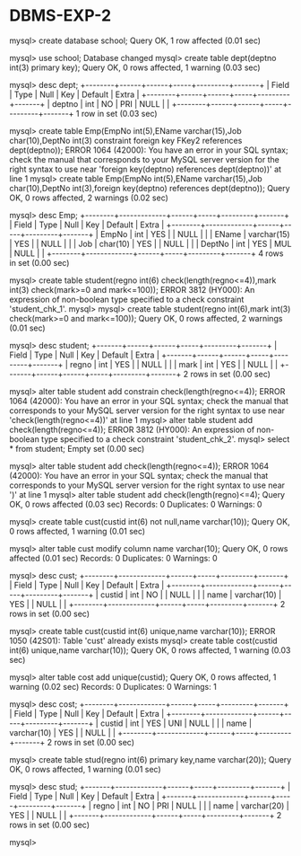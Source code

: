# DBMS-EXP-2
mysql> create database school;
Query OK, 1 row affected (0.01 sec)

mysql> use school;
Database changed
mysql> create table dept(deptno int(3) primary key);
Query OK, 0 rows affected, 1 warning (0.03 sec)

mysql> desc dept;
+--------+------+------+-----+---------+-------+
| Field  | Type | Null | Key | Default | Extra |
+--------+------+------+-----+---------+-------+
| deptno | int  | NO   | PRI | NULL    |       |
+--------+------+------+-----+---------+-------+
1 row in set (0.03 sec)

mysql>  create table Emp(EmpNo int(5),EName varchar(15),Job char(10),DeptNo int(3) constraint foreign key FKey2 references dept(deptno));
ERROR 1064 (42000): You have an error in your SQL syntax; check the manual that corresponds to your MySQL server version for the right syntax to use near 'foreign key(deptno) references dept(deptno))' at line 1
mysql>  create table Emp(EmpNo int(5),EName varchar(15),Job char(10),DeptNo int(3),foreign key(deptno) references dept(deptno));
Query OK, 0 rows affected, 2 warnings (0.02 sec)

mysql> desc Emp;
+--------+-------------+------+-----+---------+-------+
| Field  | Type        | Null | Key | Default | Extra |
+--------+-------------+------+-----+---------+-------+
| EmpNo  | int         | YES  |     | NULL    |       |
| EName  | varchar(15) | YES  |     | NULL    |       |
| Job    | char(10)    | YES  |     | NULL    |       |
| DeptNo | int         | YES  | MUL | NULL    |       |
+--------+-------------+------+-----+---------+-------+
4 rows in set (0.00 sec)

mysql> create table student(regno int(6) check(length(regno<=4)),mark int(3) check(mark>=0 and mark<=100));
ERROR 3812 (HY000): An expression of non-boolean type specified to a check constraint 'student_chk_1'.
mysql>
mysql> create table student(regno int(6),mark int(3) check(mark>=0 and mark<=100));
Query OK, 0 rows affected, 2 warnings (0.01 sec)

mysql> desc student;
+-------+------+------+-----+---------+-------+
| Field | Type | Null | Key | Default | Extra |
+-------+------+------+-----+---------+-------+
| regno | int  | YES  |     | NULL    |       |
| mark  | int  | YES  |     | NULL    |       |
+-------+------+------+-----+---------+-------+
2 rows in set (0.00 sec)

mysql> alter table student add constrain check(length(regno<=4));
ERROR 1064 (42000): You have an error in your SQL syntax; check the manual that corresponds to your MySQL server version for the right syntax to use near 'check(length(regno<=4))' at line 1
mysql> alter table student add check(length(regno<=4));
ERROR 3812 (HY000): An expression of non-boolean type specified to a check constraint 'student_chk_2'.
mysql> select * from student;
Empty set (0.00 sec)

mysql> alter table student add check(length(regno<=4));
ERROR 1064 (42000): You have an error in your SQL syntax; check the manual that corresponds to your MySQL server version for the right syntax to use near ')' at line 1
mysql> alter table student add check(length(regno)<=4);
Query OK, 0 rows affected (0.03 sec)
Records: 0  Duplicates: 0  Warnings: 0

mysql> create table cust(custid int(6) not null,name varchar(10));
Query OK, 0 rows affected, 1 warning (0.01 sec)

mysql> alter table cust modify column name varchar(10);
Query OK, 0 rows affected (0.01 sec)
Records: 0  Duplicates: 0  Warnings: 0

mysql> desc cust;
+--------+-------------+------+-----+---------+-------+
| Field  | Type        | Null | Key | Default | Extra |
+--------+-------------+------+-----+---------+-------+
| custid | int         | NO   |     | NULL    |       |
| name   | varchar(10) | YES  |     | NULL    |       |
+--------+-------------+------+-----+---------+-------+
2 rows in set (0.00 sec)

mysql> create table cust(custid int(6) unique,name varchar(10));
ERROR 1050 (42S01): Table 'cust' already exists
mysql> create table cost(custid int(6) unique,name varchar(10));
Query OK, 0 rows affected, 1 warning (0.03 sec)

mysql> alter table cost add unique(custid);
Query OK, 0 rows affected, 1 warning (0.02 sec)
Records: 0  Duplicates: 0  Warnings: 1

mysql> desc cost;
+--------+-------------+------+-----+---------+-------+
| Field  | Type        | Null | Key | Default | Extra |
+--------+-------------+------+-----+---------+-------+
| custid | int         | YES  | UNI | NULL    |       |
| name   | varchar(10) | YES  |     | NULL    |       |
+--------+-------------+------+-----+---------+-------+
2 rows in set (0.00 sec)

mysql> create table stud(regno int(6) primary key,name varchar(20));
Query OK, 0 rows affected, 1 warning (0.01 sec)

mysql> desc stud;
+-------+-------------+------+-----+---------+-------+
| Field | Type        | Null | Key | Default | Extra |
+-------+-------------+------+-----+---------+-------+
| regno | int         | NO   | PRI | NULL    |       |
| name  | varchar(20) | YES  |     | NULL    |       |
+-------+-------------+------+-----+---------+-------+
2 rows in set (0.00 sec)

mysql>
